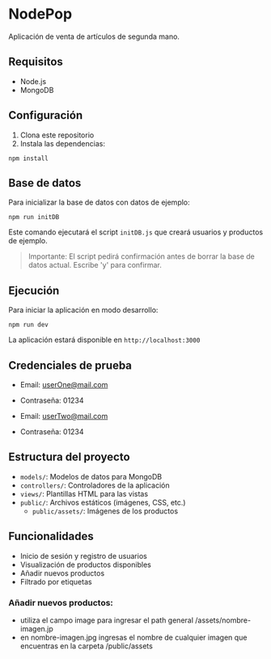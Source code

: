 # NodePop

Aplicación de venta de artículos de segunda mano.

## Requisitos

- Node.js
- MongoDB

## Configuración

1. Clona este repositorio
2. Instala las dependencias:

```
npm install
```

## Base de datos

Para inicializar la base de datos con datos de ejemplo:

```
npm run initDB
```

Este comando ejecutará el script `initDB.js` que creará usuarios y productos de ejemplo.

> Importante: El script pedirá confirmación antes de borrar la base de datos actual. Escribe 'y' para confirmar.

## Ejecución

Para iniciar la aplicación en modo desarrollo:

```
npm run dev
```

La aplicación estará disponible en `http://localhost:3000`

## Credenciales de prueba

- Email: userOne@mail.com
- Contraseña: 01234

- Email: userTwo@mail.com
- Contraseña: 01234

## Estructura del proyecto

- `models/`: Modelos de datos para MongoDB
- `controllers/`: Controladores de la aplicación
- `views/`: Plantillas HTML para las vistas
- `public/`: Archivos estáticos (imágenes, CSS, etc.)
  - `public/assets/`: Imágenes de los productos

## Funcionalidades

- Inicio de sesión y registro de usuarios
- Visualización de productos disponibles
- Añadir nuevos productos
- Filtrado por etiquetas

### Añadir nuevos productos:

- utiliza el campo image para ingresar el path general /assets/nombre-imagen.jp
- en nombre-imagen.jpg ingresas el nombre de cualquier imagen que encuentras en la carpeta /public/assets


